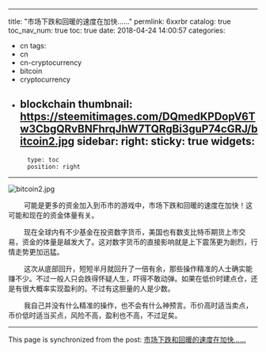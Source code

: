 
---
title: "市场下跌和回暖的速度在加快......"
permlink: 6xxrbr
catalog: true
toc_nav_num: true
toc: true
date: 2018-04-24 14:00:57
categories:
- cn
tags:
- cn
- cn-cryptocurrency
- bitcoin
- cryptocurrency
- blockchain
thumbnail: https://steemitimages.com/DQmedKPDopV6Tw3CbgQRvBNFhrqJhW7TQRgBi3guP74cGRJ/bitcoin2.jpg
sidebar:
    right:
        sticky: true
widgets:
    -
        type: toc
        position: right
---


![bitcoin2.jpg](https://steemitimages.com/DQmedKPDopV6Tw3CbgQRvBNFhrqJhW7TQRgBi3guP74cGRJ/bitcoin2.jpg)

&nbsp;&nbsp;&nbsp;&nbsp;&nbsp;&nbsp;&nbsp;&nbsp;可能是更多的资金加入到币市的游戏中，市场下跌和回暖的速度在加快！这可能和现在的资金体量有关。

&nbsp;&nbsp;&nbsp;&nbsp;&nbsp;&nbsp;&nbsp;&nbsp;现在全球内有不少基金在投资数字货币，美国也有数支比特币期货上市交易，资金的体量是越发大了。这对数字货币的直接影响就是上下震荡更为剧烈，行情走势更加迅猛。

&nbsp;&nbsp;&nbsp;&nbsp;&nbsp;&nbsp;&nbsp;&nbsp;这次从底部回升，短短半月就回升了一倍有余，那些操作精准的人士确实能赚不少。不过一般人只会跌得怀疑人生，吓得不敢动弹。如果在低价时建点仓，还是有很大概率实现盈利的。不过有这胆量的人是少数。

&nbsp;&nbsp;&nbsp;&nbsp;&nbsp;&nbsp;&nbsp;&nbsp;我自己并没有什么精准的操作，也不会有什么神预言。币价高时适当卖点，币价低时适当买点，风险不高，盈利也不高，不过足矣。

- - -

This page is synchronized from the post: [市场下跌和回暖的速度在加快......](https://steemit.com/@lemooljiang/6xxrbr)

